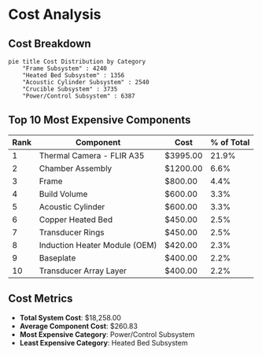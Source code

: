 # Cost Analysis

## Cost Breakdown

```mermaid
pie title Cost Distribution by Category
    "Frame Subsystem" : 4240
    "Heated Bed Subsystem" : 1356
    "Acoustic Cylinder Subsystem" : 2540
    "Crucible Subsystem" : 3735
    "Power/Control Subsystem" : 6387
```

## Top 10 Most Expensive Components

| Rank | Component | Cost | % of Total |
|------|-----------|------|------------|
| 1 | Thermal Camera - FLIR A35 | $3995.00 | 21.9% |
| 2 | Chamber Assembly | $1200.00 | 6.6% |
| 3 | Frame | $800.00 | 4.4% |
| 4 | Build Volume | $600.00 | 3.3% |
| 5 | Acoustic Cylinder | $600.00 | 3.3% |
| 6 | Copper Heated Bed | $450.00 | 2.5% |
| 7 | Transducer Rings | $450.00 | 2.5% |
| 8 | Induction Heater Module (OEM) | $420.00 | 2.3% |
| 9 | Baseplate | $400.00 | 2.2% |
| 10 | Transducer Array Layer | $400.00 | 2.2% |

## Cost Metrics

- **Total System Cost**: $18,258.00
- **Average Component Cost**: $260.83
- **Most Expensive Category**: Power/Control Subsystem
- **Least Expensive Category**: Heated Bed Subsystem
